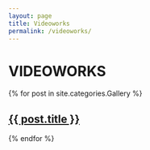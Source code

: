 ```yaml
---
layout: page
title: Videoworks
permalink: /videoworks/
---
```


# VIDEOWORKS

<div class="posts">
  {% for post in site.categories.Gallery %}
    <article class="post">
      <h1><a href="{{ site.baseurl }}{{ post.url }}">{{ post.title }}</a></h1>
    </article>
  {% endfor %}
</div>
